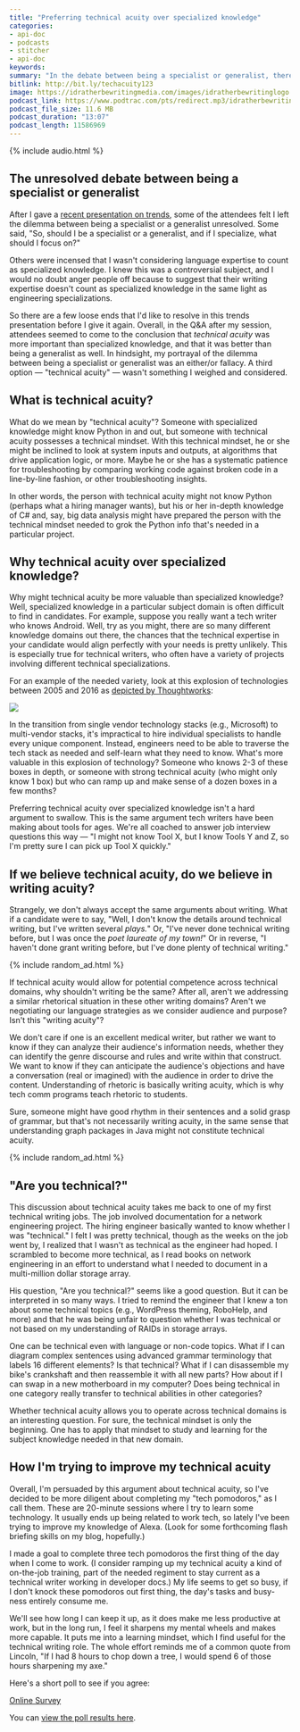 ```yaml
---
title: "Preferring technical acuity over specialized knowledge"
categories:
- api-doc
- podcasts
- stitcher
- api-doc
keywords:
summary: "In the debate between being a specialist or generalist, there's also a third option: developing <i>technical acuity</i>. A person with a high degree of technical acuity has the technical mindset needed to understand and solve problems across a variety of technical domains. Given the ever growing number of technologies, developing technical acuity can be more advantageous, especially in technical writing contexts since technical writers work with a lot of different technologies."
bitlink: http://bit.ly/techacuity123
image: https://idratherbewritingmedia.com/images/idratherbewritinglogo.png
podcast_link: https://www.podtrac.com/pts/redirect.mp3/idratherbewritingmedia.com/podcasts/technicalacuity.mp3
podcast_file_size: 11.6 MB
podcast_duration: "13:07"
podcast_length: 11586969
---
```


{% include audio.html %}

## The unresolved debate between being a specialist or generalist

After I gave a [recent presentation on trends](https://idratherbewriting.com/2018/10/09/tech-comm-trends-more-collaboration-with-engineers/), some of the attendees felt I left the dilemma between being a specialist or a generalist unresolved. Some said, "So, should I be a specialist or a generalist, and if I specialize, what should I focus on?"

Others were incensed that I wasn't considering language expertise to count as specialized knowledge. I knew this was a controversial subject, and I would no doubt anger people off because to suggest that their writing expertise doesn't count as specialized knowledge in the same light as engineering specializations.

So there are a few loose ends that I'd like to resolve in this trends presentation before I give it again. Overall, in the Q&A after my session, attendees seemed to come to the conclusion that *technical acuity* was more important than specialized knowledge, and that it was better than being a generalist as well. In hindsight, my portrayal of the dilemma between being a specialist or generalist was an either/or fallacy. A third option &mdash; "technical acuity" &mdash; wasn't something I weighed and considered.

## What is technical acuity?

What do we mean by "technical acuity"? Someone with specialized knowledge might know Python in and out, but someone with technical acuity possesses a technical mindset. With this technical mindset, he or she might be inclined to look at system inputs and outputs, at algorithms that drive application logic, or more. Maybe he or she has a systematic patience for troubleshooting by comparing working code against broken code in a line-by-line fashion, or other troubleshooting insights.

In other words, the person with technical acuity might not know Python (perhaps what a hiring manager wants), but his or her in-depth knowledge of C# and, say, big data analysis might have prepared the person with the technical mindset needed to grok the Python info that's needed in a particular project.

## Why technical acuity over specialized knowledge?

Why might technical acuity be more valuable than specialized knowledge? Well, specialized knowledge in a particular subject domain is often difficult to find in candidates. For example, suppose you really want a tech writer who knows Android. Well, try as you might, there are so many different knowledge domains out there, the chances that the technical expertise in your candidate would align perfectly with your needs is pretty unlikely. This is especially true for technical writers, who often have a variety of projects involving different technical specializations.

For an example of the needed variety, look at this explosion of technologies between 2005 and 2016 as [depicted by Thoughtworks](https://www.thoughtworks.com/insights/blog/implications-tech-stack-complexity-executives):

<a href="https://www.thoughtworks.com/insights/blog/implications-tech-stack-complexity-executives"><img src="https://idratherbewritingmedia.com/images/techstackcomplexity.png" /></a>

In the transition from single vendor technology stacks (e.g., Microsoft) to multi-vendor stacks, it's impractical to hire individual specialists to handle every unique component. Instead, engineers need to be able to traverse the tech stack as needed and self-learn what they need to know. What's more valuable in this explosion of technology? Someone who knows 2-3 of these boxes in depth, or someone with strong technical acuity (who might only know 1 box) but who can ramp up and make sense of a dozen boxes in a few months?

Preferring technical acuity over specialized knowledge isn't a hard argument to swallow. This is the same argument tech writers have been making about tools for ages. We're all coached to answer job interview questions this way &mdash; "I might not know Tool X, but I know Tools Y and Z, so I'm pretty sure I can pick up Tool X quickly."

## If we believe technical acuity, do we believe in writing acuity?

Strangely, we don't always accept the same arguments about writing. What if a candidate were to say, "Well, I don't know the details around technical writing, but I've written several *plays.*" Or, "I've never done technical writing before, but I was once the *poet laureate of my town!*" Or in reverse, "I haven't done grant writing before, but I've done plenty of technical writing."

{% include random_ad.html %}

If technical acuity would allow for potential competence across technical domains, why shouldn't writing be the same? After all, aren't we addressing a similar rhetorical situation in these other writing domains? Aren't we negotiating our language strategies as we consider audience and purpose? Isn't this "writing acuity"?

We don't care if one is an excellent medical writer, but rather we want to know if they can analyze their audience's information needs, whether they can identify the genre discourse and rules and write within that construct. We want to know if they can anticipate the audience's objections and have a conversation (real or imagined) with the audience in order to drive the content. Understanding of rhetoric is basically writing acuity, which is why tech comm programs teach rhetoric to students.

Sure, someone might have good rhythm in their sentences and a solid grasp of grammar, but that's not necessarily writing acuity, in the same sense that understanding graph packages in Java might not constitute technical acuity.

{% include random_ad.html %}

## "Are you technical?"

This discussion about technical acuity takes me back to one of my first technical writing jobs. The job involved documentation for a network engineering project. The hiring engineer basically wanted to know whether I was "technical." I felt I was pretty technical, though as the weeks on the job went by, I realized that I wasn't as technical as the engineer had hoped. I scrambled to become more technical, as I read books on network engineering in an effort to understand what I needed to document in a multi-million dollar storage array.

His question, "Are you technical?" seems like a good question. But it can be interpreted in so many ways. I tried to remind the engineer that I knew a ton about some technical topics (e.g., WordPress theming, RoboHelp, and more) and that he was being unfair to question whether I was technical or not based on my understanding of RAIDs in storage arrays.

One can be technical even with language or non-code topics. What if I can diagram complex sentences using advanced grammar terminology that labels 16 different elements? Is that technical? What if I can disassemble my bike's crankshaft and then reassemble it with all new parts? How about if I can swap in a new motherboard in my computer? Does being technical in one category really transfer to technical abilities in other categories?

Whether technical acuity allows you to operate across technical domains is an interesting question. For sure, the technical mindset is only the beginning. One has to apply that mindset to study and learning for the subject knowledge needed in that new domain.

## How I'm trying to improve my technical acuity

Overall, I'm persuaded by this argument about technical acuity, so I've decided to be more diligent about completing my "tech pomodoros," as I call them. These are 20-minute sessions where I try to learn some technology. It usually ends up being related to work tech, so lately I've been trying to improve my knowledge of Alexa. (Look for some forthcoming flash briefing skills on my blog, hopefully.)

I made a goal to complete three tech pomodoros the first thing of the day when I come to work. (I consider ramping up my technical acuity a kind of on-the-job training, part of the needed regiment to stay current as a technical writer working in developer docs.) My life seems to get so busy, if I don't knock these pomodoros out first thing, the day's tasks and busy-ness entirely consume me.

We'll see how long I can keep it up, as it does make me less productive at work, but in the long run, I feel it sharpens my mental wheels and makes more capable. It puts me into a learning mindset, which I find useful for the technical writing role. The whole effort reminds me of a common quote from Lincoln, "If I had 8 hours to chop down a tree, I would spend 6 of those hours sharpening my axe."

Here's a short poll to see if you agree:

<script language="JavaScript" src="https://www.questionpro.com/a/TakePoll?pollID=6363803"></script><noscript><a href="http://www.questionpro.com" title="online survey">Online Survey</a></noscript>

You can [view the poll results here](https://www.questionpro.com/t/PEaL3ZdCOo).
